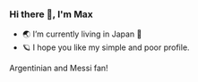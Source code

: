 ### Hi there 👋, I'm Max
- 🌏 I’m currently living in Japan 🗼
- 🪐 I hope you like my simple and poor profile. 

Argentinian and Messi fan!

